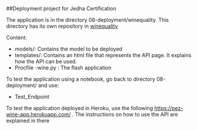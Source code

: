 ##Deployment project for Jedha Certification


The application is in the directory 08-deployment/winequality.  This directory has its own repository in [winequality](https://github.com/pattypooh/wine-quality)

Content:
- models/: Contains the model to be deployed
- templates/: Contains an html file that represents the API page.  It explains how the API can be used.
- Procfile
-wine.py : The flash application

To test the application using a notebook, go back to directory 08-deployment/ and use:

- Test_Endpoint

To test the application deployed in Heroku, use the following https://pez-wine-app.herokuapp.com/ . The instructions on how to use the API are explained in there
